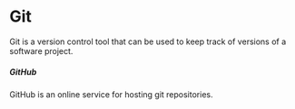 # Git

Git is a version control tool that can be used to keep track of versions of a software project.

##### GitHub

GitHub is an online service for hosting git repositories.
